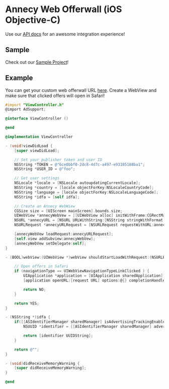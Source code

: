 # Annecy Web Offerwall (iOS Objective-C)

Use our [API docs](https://admin.annecy.media/docs) for an awesome integration experience!

## Sample

Check out our [Sample Project](https://github.com/gdmobile/annecy-media-api/tree/master/web-offerwall-ios-objective-c/sample)!

## Example

You can get your custom web offerwall URL [here](https://admin.annecy.media/offerwall). Create a WebView and make sure that clicked offers will open in Safari!

``` objective-c
#import "ViewController.h"
@import AdSupport;

@interface ViewController ()

@end

@implementation ViewController

- (void)viewDidLoad {
    [super viewDidLoad];

    // Set your publisher token and user ID
    NSString *TOKEN = @"6ce0bbf0-2dc8-4d7c-a497-e93105188ba1";
    NSString *USER_ID = @"foo";

    // Get user settings
    NSLocale *locale = [NSLocale autoupdatingCurrentLocale];
    NSString *country = [locale objectForKey:NSLocaleCountryCode];
    NSString *language = [locale objectForKey:NSLocaleLanguageCode];
    NSString *idfa = [self idfa];

    // Create an Annecy WebWiew
    CGSize size = [UIScreen mainScreen].bounds.size;
    UIWebView *annecyWebVew = [[UIWebView alloc] initWithFrame:CGRectMake(0, 0, size.width, size.height)];
    NSURL *annecyURL = [NSURL URLWithString:[NSString stringWithFormat:@"https://offerwall.annecy.media?country=%@&language=%@&idfa_gaid=%@&token=%@&user_id=%@&platform=ios", country, language, idfa, TOKEN, USER_ID]];
    NSURLRequest *annecyURLRequest = [NSURLRequest requestWithURL:annecyURL];

    [annecyWebVew loadRequest:annecyURLRequest];
    [self.view addSubview:annecyWebVew];
    [annecyWebVew setDelegate:self];
}

- (BOOL)webView:(UIWebView *)webView shouldStartLoadWithRequest:(NSURLRequest *)request navigationType:(UIWebViewNavigationType)navigationType {

    // Open offers in Safari
    if (navigationType == UIWebViewNavigationTypeLinkClicked ) {
        UIApplication *application = [UIApplication sharedApplication];
        [application openURL:[request URL] options:@{} completionHandler:nil];

        return NO;
    }

    return YES;
}

- (NSString *)idfa {
    if([[ASIdentifierManager sharedManager] isAdvertisingTrackingEnabled]) {
        NSUUID *identifier = [[ASIdentifierManager sharedManager] advertisingIdentifier];

        return [identifier UUIDString];
    }

    return @"";
}

- (void)didReceiveMemoryWarning {
    [super didReceiveMemoryWarning];
}

@end
```
